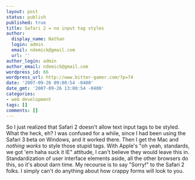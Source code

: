 ```yaml
---
layout: post
status: publish
published: true
title: Safari 2 = no input tag styles
author:
  display_name: Nathan
  login: admin
  email: ndemick@gmail.com
  url: ''
author_login: admin
author_email: ndemick@gmail.com
wordpress_id: 66
wordpress_url: http://www.bitter-gamer.com/?p=74
date: '2007-09-26 09:00:54 -0400'
date_gmt: '2007-09-26 13:00:54 -0400'
categories:
- web development
tags: []
comments: []
---
```

<p>So I just realized that Safari 2 doesn't allow text input tags to be styled. What the heck, eh? I was confused for a while, since I had been using the Safari 3 beta on Windows, and it worked there. Then I get the Mac and <em>nothing works</em> to style those stupid tags. With Apple's "oh yeah, standards, we got 'em haha suck it IE" attitude, I can't believe they would leave this in. Standardization of user interface elements aside, all the other browsers do this, so it's about darn time. My recourse is to say "Sorry!" to the Safari 2 folks. I simply can't do anything about how crappy forms will look to you.</p>
